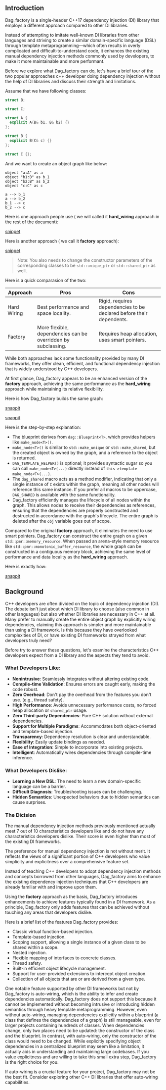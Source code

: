 ## Introduction

Dag_factory is a single-header C++17 dependency injection (DI) library that employs a different approach compared to other DI libraries. 

Instead of attempting to imitate well-known DI libraries from other languages and striving to create a similar domain-specific language (DSL) through template metaprogramming—which often results in overly complicated and difficult-to-understand code, it enhances the existing manual dependency injection methods commonly used by developers, to make it more maintainable and more performant.

Before we explore what Dag_factory can do, let's have a brief tour of the two popular approaches c++ developer doing dependency injection without the help of DI libraries and discuss their strength and limitations.

Assume that we have following classes:


```cpp
struct B;

struct C;

struct A {
  explicit A(B& b1, B& b2) {}
};

struct B {
  explicit B(C& c) {}
};

struct C {};

```
And we want to create an object graph like below:

```plantuml
object "a:A" as a
object "b1:B" as b_1
object "b2:B" as b_2
object "c:C" as c

a --> b_1
a --> b_2
b_1 --> c
b_2 --> c
```

Here is one approach people use ( we will called it **hard_wiring** approach in the rest of the document):

[snippet](snippets/hard_wiring.cpp ':include :type=code :fragment=hard_wiring')

Here is another approach ( we call it **factory** approach):

[snippet](snippets/factory.cpp ':include :type=code :fragment=factory')



>Note: You also needs to change the constructor parameters of the corresponding classes to be `std::unique_ptr` or `std::shared_ptr` as well.


Here is a quick comparasion of the two:

| Approach       | Pros                                                          | Cons                                                      |
|----------------|---------------------------------------------------------------|-----------------------------------------------------------|
| Hard Wiring    | Best performance and space locality.                          | Rigid, requires dependencies to be declared before their dependents. |
| Factory        | More flexible, dependencies can be overridden by subclassing. | Requires heap allocation, uses smart pointers.            |

While both approaches lack some functionality provided by many DI frameworks, they offer clean, efficient, and functional dependency injection that is widely understood by C++ developers.

At first glance, Dag_factory appears to be an enhanced version of the **factory** approach, achieving the same performance as the **hard_wiring** approach while maintaining its relative flexibility.

Here is how Dag_factory builds the same graph:

[snappit](snippets/dag_factory.cpp ':include :type=code :fragment=dag_factory_include')

[snappit](snippets/dag_factory.cpp ':include :type=code :fragment=dag_factory_factory_1')



Here is the step-by-step explanation:

* The blueprint derives from `dag::Blueprint<T>`, which provides helpers like `make_node<T>()`.
* `make_node<T>()` is similar to `std::make_unique` or `std::make_shared`, but the created object is owned by the graph, and a reference to the object is returned.
* `DAG_TEMPLATE_HELPER()` is optional; it provides syntactic sugar so you can call `make_node<T>(...)` directly instead of `this->template make_node<T>(...)`.
* The `dag_shared` macro acts as a method modifier, indicating that only a single instance of `C` exists within the graph, meaning all other nodes will reference this same instance. If you prefer all macros to be uppercase, `DAG_SHARED` is available with the same functionality.
* Dag_factory efficiently manages the lifecycle of all nodes within the graph. This allows nodes to receive their dependencies as references, ensuring that the dependencies are properly constructed and destructed in accordance with the graph's lifecycle. The entire graph is deleted after the `obj` variable goes out of scope.

Compared to the original **factory** approach, it eliminates the need to use smart pointers. Dag_factory can construct the entire graph on a given `std::pmr::memory_resource`. When passed an arena-style memory resource like `std::pmr::monotonic_buffer_resource`, the whole graph can be constructed in a contiguous memory block, achieving the same level of performance and data locality as the **hard_wiring** approach.

Here is exactly how:

[snappit](snippets/dag_factory.cpp ':include :type=code :fragment=dag_factory_factory_2')


## Background

C++ developers are often divided on the topic of dependency injection (DI). The debate isn't just about which DI library to choose (also common in other languages) but also whether DI libraries are necessary in C++ at all. Many prefer to manually create the entire object graph by explicitly wiring dependencies, claiming this approach is simpler and more maintainable than using a DI framework. Is this because they have overlooked complexities of DI, or have existing DI frameworks strayed from what developers truly need?

Before try to answer these questions, let's examine the characteristics C++ developers expect from a DI library and the aspects they tend to avoid.

### What Developers Like:
- **Nonintrusive**: Seamlessly integrates without altering existing code.
- **Compile-time Validation**: Ensures errors are caught early, making the code robust.
- **Zero Overhead**: Don't pay the overhead from the features you don't use. (e.g., thread safety).
- **High Performance**: Avoids unnecessary performance costs, no forced heap allocation or `shared_ptr` usage.
- **Zero Third-party Dependencies**: Pure C++ solution without external dependencies.
- **Support for Multiple Paradigms**: Accommodates both object-oriented and template-based injection.
- **Transparency**: Dependency resolution is clear and understandable.
- **Flexibility**: Easily update bindings as needed.
- **Ease of Integration**: Simple to incorporate into existing projects.
- **Intelligent**: Automatically wires dependencies through compile-time inference.

### What Developers Dislike:
- **Learning a New DSL**: The need to learn a new domain-specific language can be a barrier.
- **Difficult Diagnosis**: Troubleshooting issues can be challenging.
- **Hidden Semantics**: Unexpected behaviors due to hidden semantics can cause surprises.

### The Dicision
The manual dependency injection methods previously mentioned actually meet 7 out of 10 characteristics developers like and do not have any characteristics developers dislike. Their score is even higher than most of the existing DI frameworks. 

The preference for manual dependency injection is not without merit. It reflects the views of a significant portion of C++ developers who value simplicity and explicitness over a comprehensive feature set.

Instead of teaching C++ developers to adopt dependency injection methods and concepts borrowed from other languages, Dag_factory aims to enhance the existing dependency injection techniques that C++ developers are already familiar with and improve upon them.

Using the **factory** approach as the basis, Dag_factory introduces enhancements to achieve features typically found in a DI framework. As a principle, Dag_factory only adds features that can be achieved without touching any areas that developers dislike.

Here is a brief list of the features Dag_factory provides:

- Classic virtual function-based injection.
- Template-based injection.
- Scoping support, allowing a single instance of a given class to be shared within a scope.
- Nested injection.
- Flexible mapping of interfaces to concrete classes.
- Thread safety.
- Built-in efficient object lifecycle management.
- Support for user-provided extensions to intercept object creation.
- Collection of all objects that are or are derived from a given type.

One notable feature supported by other DI frameworks but not by Dag_factory is auto-wiring, which is the ability to infer and create dependencies automatically. Dag_factory does not support this because it cannot be implemented without becoming intrusive or introducing hidden semantics through heavy template metaprogramming. However, even without auto-wiring, managing dependencies explicitly within a blueprint (a class that defines the dependencies of a graph) is still manageable, even for larger projects containing hundreds of classes. When dependencies change, only two places need to be updated: the constructor of the class and the blueprint. In contrast, with auto-wiring, only the constructor of the class would need to be changed. While explicitly specifying object dependencies in a centralized blueprint may seem like a limitation, it actually aids in understanding and maintaining large codebases. If you value explicitness and are willing to take this small extra step, Dag_factory is the right choice for you.

If auto-wiring is a crucial feature for your project, Dag_factory may not be the best fit. Consider exploring other C++ DI libraries that offer auto-wiring capabilities.

